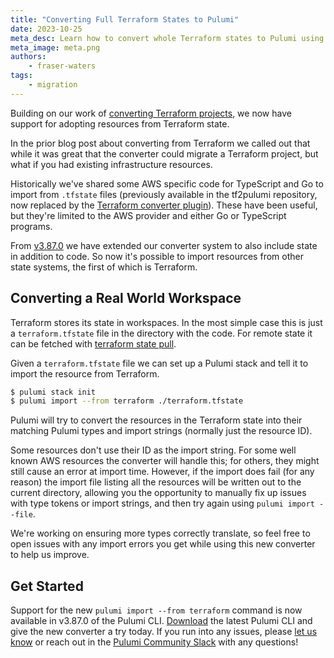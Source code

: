 ```yaml
---
title: "Converting Full Terraform States to Pulumi"
date: 2023-10-25
meta_desc: Learn how to convert whole Terraform states to Pulumi using the new Terraform converter
meta_image: meta.png
authors:
    - fraser-waters
tags:
    - migration
---
```


Building on our work of [converting Terraform projects](/blog/converting-full-terraform-programs-to-pulumi/), we now have support for adopting resources from Terraform state.

<!--more-->

In the prior blog post about converting from Terraform we called out that while it was great that the converter could migrate a Terraform project, but what if you had existing infrastructure resources.

Historically we've shared some AWS specific code for TypeScript and Go to import from `.tfstate` files (previously available in the tf2pulumi repository, now replaced by the [Terraform converter plugin](https://github.com/pulumi/pulumi-converter-terraform)). These have been useful, but they're limited to the AWS provider and either Go or TypeScript programs.

From [v3.87.0](/docs/install) we have extended our converter system to also include state in addition to code. So now it's possible to import resources from other state systems, the first of which is Terraform.

## Converting a Real World Workspace

Terraform stores its state in workspaces. In the most simple case this is just a `terraform.tfstate` file in the directory with the code. For remote state it can be fetched with [terraform state pull](https://developer.hashicorp.com/terraform/cli/commands/state/pull).

Given a `terraform.tfstate` file we can set up a Pulumi stack and tell it to import the resource from Terraform.

```bash
$ pulumi stack init
$ pulumi import --from terraform ./terraform.tfstate
```

Pulumi will try to convert the resources in the Terraform state into their matching Pulumi types and import strings (normally just the resource ID).

Some resources don't use their ID as the import string. For some well known AWS resources the converter will handle this; for others, they might still cause an error at import time. However, if the import does fail (for any reason) the import file listing all the resources will be written out to the current directory, allowing you the opportunity to manually fix up issues with type tokens or import strings, and then try again using `pulumi import --file`.

We're working on ensuring more types correctly translate, so feel free to open issues with any import errors you get while using this new converter to help us improve.

## Get Started

Support for the new `pulumi import --from terraform` command is now available in v3.87.0 of the Pulumi CLI. [Download](/docs/install/) the latest Pulumi CLI and give the new converter a try today. If you run into any issues, please [let us know](https://github.com/pulumi/pulumi/issues/new/choose) or reach out in the [Pulumi Community Slack](https://slack.pulumi.com) with any questions!
